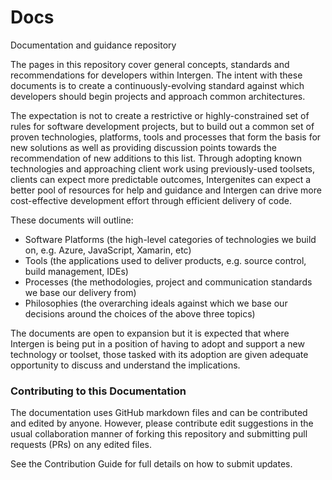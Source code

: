 # Docs
Documentation and guidance repository

The pages in this repository cover general concepts, standards and recommendations for developers within Intergen. 
The intent with these documents is to create a continuously-evolving standard against which developers should begin projects and 
approach common architectures.

The expectation is not to create a restrictive or highly-constrained set of rules for software development projects, but to build 
out a common set of proven technologies, platforms, tools and processes that form the basis for new solutions as well as providing 
discussion points towards the recommendation of new additions to this list. Through adopting known technologies and approaching 
client work using previously-used toolsets, clients can expect more predictable outcomes, Intergenites can expect a better pool of 
resources for help and guidance and Intergen can drive more cost-effective development effort through efficient delivery of code.

These documents will outline:
* Software Platforms (the high-level categories of technologies we build on, e.g. Azure, JavaScript, Xamarin, etc)
* Tools (the applications used to deliver products, e.g. source control, build management, IDEs)
* Processes (the methodologies, project and communication standards we base our delivery from)
* Philosophies (the overarching ideals against which we base our decisions around the choices of the above three topics)

The documents are open to expansion but it is expected that where Intergen is being put in a position of having to adopt and 
support a new technology or toolset, those tasked with its adoption are given adequate opportunity to discuss and understand the 
implications.

### Contributing to this Documentation
The documentation uses GitHub markdown files and can be contributed and edited by anyone. However, please contribute edit suggestions 
in the usual collaboration manner of forking this repository and submitting pull requests (PRs) on any edited files.

See the Contribution Guide for full details on how to submit updates.
